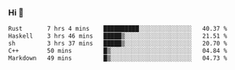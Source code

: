 ### Hi 👋

<!--START_SECTION:waka-->

```txt
Rust       7 hrs 4 mins    ██████████░░░░░░░░░░░░░░░   40.37 %
Haskell    3 hrs 46 mins   █████▒░░░░░░░░░░░░░░░░░░░   21.51 %
sh         3 hrs 37 mins   █████▒░░░░░░░░░░░░░░░░░░░   20.70 %
C++        50 mins         █▒░░░░░░░░░░░░░░░░░░░░░░░   04.84 %
Markdown   49 mins         █▒░░░░░░░░░░░░░░░░░░░░░░░   04.73 %
```

<!--END_SECTION:waka-->

